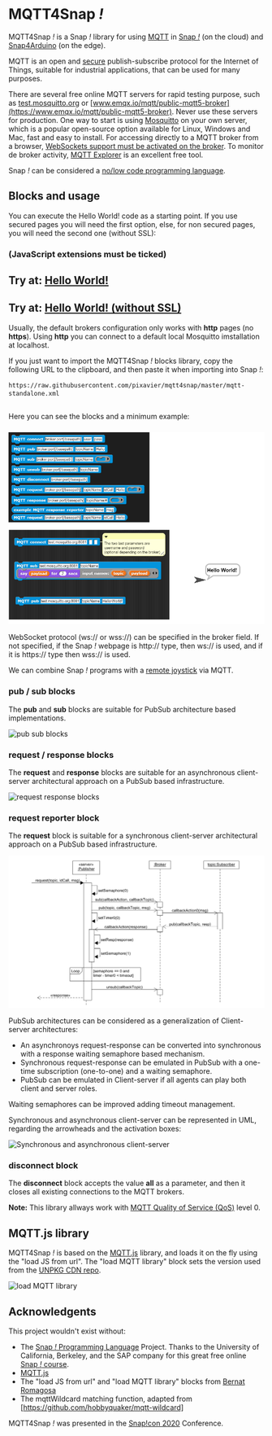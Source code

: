 # MQTT4Snap *!*

MQTT4Snap *!*  is a Snap *!*  library for using [MQTT](https://en.wikipedia.org/wiki/MQTT) in [Snap *!*](http://snap.berkeley.edu) (on the cloud) and [Snap4Arduino](http://snap4arduino.rocks) (on the edge).

MQTT is an open and [secure](
https://github.com/pixavier/mqtt4snap/raw/master/doc/ASecurePublish_SubscribeProtocolForInternetOfThings.pdf) publish-subscribe protocol for the Internet of Things, suitable for industrial applications, that can be used for many purposes.

There are several free online MQTT servers for rapid testing purpose, such as [test.mosquitto.org](https://test.mosquitto.org) or [www.emqx.io/mqtt/public-mqtt5-broker](https://www.emqx.io/mqtt/public-mqtt5-broker). Never use these servers for production. One way to start is using [Mosquitto](https://mosquitto.org) on your own server, which is a popular open-source option available for Linux, Windows and Mac, fast and easy to install. For accessing directly to a MQTT broker from a browser, [WebSockets support must be activated on the broker](http://www.steves-internet-guide.com/mqtt-websockets).
To monitor de broker activity, [MQTT Explorer](http://mqtt-explorer.com) is an excellent free tool.

Snap *!* can be considered a [no/low code programming language](https://spectrum.ieee.org/tech-talk/computing/software/programming-without-code-no-code-software-development).

## Blocks and usage

You can execute the Hello World! code as a starting point. If you use secured pages you will need the first option, else, for non secured pages, you will need the second one (without SSL):
### (JavaScript extensions must be ticked)
## Try at:  [Hello World!](https://snap.berkeley.edu/snap/snap.html#open:https://raw.githubusercontent.com/pixavier/mqtt4snap/master/HelloWorld.xml)

## Try at:  [Hello World! (without SSL)](http://extensions.snap.berkeley.edu/snap/snap.html#open:http://raw.githubusercontent.com/pixavier/mqtt4snap/master/HelloWorld_NoSSL.xml)

Usually, the default brokers configuration only works with **http** pages (no **https**). Using **http** you can connect to a default local Mosquitto imstallation at localhost.

If you just want to import the MQTT4Snap *!* blocks library, copy the following URL to the clipboard, and then paste it when importing into Snap *!*:

    https://raw.githubusercontent.com/pixavier/mqtt4snap/master/mqtt-standalone.xml

##
Here you can see the blocks and a minimum example:
###

![Minimal example](img/mqtt4snap.png)

WebSocket protocol (ws:// or wss://) can be specified in the broker field. If not specified, if the Snap *!* webpage is http:// type, then ws:// is used, and if it is https:// type then wss:// is used.

We can combine Snap *!* programs with a [remote joystick](https://pixavier.github.io/mqtt4snap/joystick) via MQTT.

### pub / sub blocks

The **pub** and **sub** blocks are suitable for PubSub architecture based implementations.

![pub sub blocks](img/PubSub.png)

### request / response blocks

The **request** and **response** blocks are suitable for an asynchronous client-server architectural approach on a PubSub based infrastructure.

![request response blocks](img/PubSub_client-server_async.png)


### request reporter block

The **request** block is suitable for a synchronous client-server architectural approach on a PubSub based infrastructure.

![request reporter block](img/PubSub_client-server_sync.png)

PubSub architectures can be considered as a generalization of Client-server architectures:

- An asynchronoys request-response can be converted into synchronous with a response waiting semaphore based mechanism.
- Synchronous request-response can be emulated in PubSub with a one-time subscription (one-to-one) and a waiting semaphore. 
- PubSub can be emulated in Client-server if all agents can play both client and server roles.

Waiting semaphores can be improved adding timeout management.

Synchronous and asynchronous client-server can be represented in UML, regarding the arrowheads and the activation boxes:

![Synchronous and asynchronous client-server](img/Client-server.png)


### disconnect block

The **disconnect** block accepts the value **all** as a parameter, and then it closes all existing connections to the MQTT brokers.


**Note:** This library allways work with [MQTT Quality of Service (QoS)](http://www.steves-internet-guide.com/understanding-mqtt-qos-levels-part-1) level 0.

## MQTT.js library

MQTT4Snap *!* is based on the [MQTT.js](https://github.com/mqttjs/MQTT.js) library, and loads it on the fly using the "load JS from url". The "load MQTT library" block sets the version used from the [UNPKG CDN repo](https://unpkg.com/mqtt/).

![load MQTT library](img/loadMQTT.png)

## Acknowledgents

This project wouldn't exist without:

- The [Snap *!*  Programming Language](https://en.wikipedia.org/wiki/Snap!_(programming_language)) Project. Thanks to the University of California, Berkeley, and the SAP company for this great free online [Snap *!* course](https://open.sap.com/courses/snap1). 
- [MQTT.js](https://github.com/mqttjs/MQTT.js)
- The "load JS from url" and "load MQTT library" blocks from [Bernat Romagosa](https://github.com/bromagosa)
- The mqttWildcard matching function, adapted from [https://github.com/hobbyquaker/mqtt-wildcard] 

MQTT4Snap *!*  was presented in the [Snap!con 2020](https://www.snapcon.org/conferences/2020/program/proposals/63) Conference.

